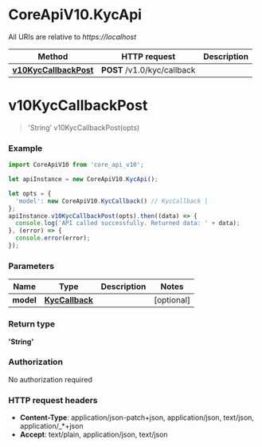 # CoreApiV10.KycApi

All URIs are relative to *https://localhost*

Method | HTTP request | Description
------------- | ------------- | -------------
[**v10KycCallbackPost**](KycApi.md#v10KycCallbackPost) | **POST** /v1.0/kyc/callback | 


<a name="v10KycCallbackPost"></a>
# **v10KycCallbackPost**
> &#39;String&#39; v10KycCallbackPost(opts)



### Example
```javascript
import CoreApiV10 from 'core_api_v10';

let apiInstance = new CoreApiV10.KycApi();

let opts = { 
  'model': new CoreApiV10.KycCallback() // KycCallback | 
};
apiInstance.v10KycCallbackPost(opts).then((data) => {
  console.log('API called successfully. Returned data: ' + data);
}, (error) => {
  console.error(error);
});

```

### Parameters

Name | Type | Description  | Notes
------------- | ------------- | ------------- | -------------
 **model** | [**KycCallback**](KycCallback.md)|  | [optional] 

### Return type

**&#39;String&#39;**

### Authorization

No authorization required

### HTTP request headers

 - **Content-Type**: application/json-patch+json, application/json, text/json, application/_*+json
 - **Accept**: text/plain, application/json, text/json


